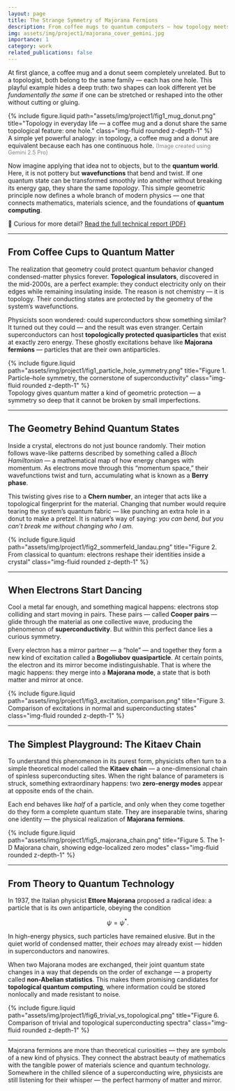 ```yaml
---
layout: page
title: The Strange Symmetry of Majorana Fermions
description: From coffee mugs to quantum computers — how topology meets superconductivity in the hunt for self-conjugate particles.
img: assets/img/project1/majorana_cover_gemini.jpg
importance: 1
category: work
related_publications: false
---
```


At first glance, a coffee mug and a donut seem completely unrelated. But to a topologist, both belong to the same family — each has one hole. This playful example hides a deep truth: two shapes can look different yet be *fundamentally the same* if one can be stretched or reshaped into the other without cutting or gluing.

<div class="row justify-content-sm-center">
  <div class="col-sm-8 mt-3 mt-md-0">
    {% include figure.liquid 
       path="assets/img/project1/fig1_mug_donut.png" 
       title="Topology in everyday life — a coffee mug and a donut share the same topological feature: one hole." 
       class="img-fluid rounded z-depth-1" %}
  </div>
</div>
<div class="caption">
A simple yet powerful analogy: in topology, a coffee mug and a donut are equivalent because each has one continuous hole.  
<span style="font-size: 0.9em; color: gray;">(Image created using Gemini 2.5 Pro)</span>
</div>


Now imagine applying that idea not to objects, but to the **quantum world**. Here, it is not pottery but **wavefunctions** that bend and twist. If one quantum state can be transformed smoothly into another without breaking its energy gap, they share the same *topology*.  This simple geometric principle now defines a whole branch of modern physics — one that connects mathematics, materials science, and the foundations of **quantum computing**.

📄 Curious for more detail? [Read the full technical report (PDF)](assets/pdf/topological_majorana_project.pdf)

---

## From Coffee Cups to Quantum Matter

The realization that geometry could protect quantum behavior changed condensed-matter physics forever. **Topological insulators**, discovered in the mid-2000s, are a perfect example: they conduct electricity only on their edges while remaining insulating inside. The reason is not chemistry — it is topology. Their conducting states are protected by the geometry of the system’s wavefunctions.

Physicists soon wondered: could superconductors show something similar? It turned out they could — and the result was even stranger. Certain superconductors can host **topologically protected quasiparticles** that exist at exactly zero energy. These ghostly excitations behave like **Majorana fermions** — particles that are their own antiparticles.

<div class="row justify-content-sm-center">
  <div class="col-sm-8 mt-3 mt-md-0">
    {% include figure.liquid path="assets/img/project1/fig1_particle_hole_symmetry.png" title="Figure 1. Particle–hole symmetry, the cornerstone of superconductivity" class="img-fluid rounded z-depth-1" %}
  </div>
</div>
<div class="caption">
Topology gives quantum matter a kind of geometric protection — a symmetry so deep that it cannot be broken by small imperfections.
</div>

---

## The Geometry Behind Quantum States

Inside a crystal, electrons do not just bounce randomly. Their motion follows wave-like patterns described by something called a *Bloch Hamiltonian* — a mathematical map of how energy changes with momentum. As electrons move through this “momentum space,” their wavefunctions twist and turn, accumulating what is known as a **Berry phase**.  

This twisting gives rise to a **Chern number**, an integer that acts like a topological fingerprint for the material. Changing that number would require tearing the system’s quantum fabric — like punching an extra hole in a donut to make a pretzel. It is nature’s way of saying: *you can bend, but you can’t break me without changing who I am.*

<div class="row justify-content-sm-center">
  <div class="col-sm-8 mt-3 mt-md-0">
    {% include figure.liquid path="assets/img/project1/fig2_sommerfeld_landau.png" title="Figure 2. From classical to quantum: electrons reshape their identities inside a crystal" class="img-fluid rounded z-depth-1" %}
  </div>
</div>

---

## When Electrons Start Dancing

Cool a metal far enough, and something magical happens: electrons stop colliding and start moving in pairs. These pairs — called **Cooper pairs** — glide through the material as one collective wave, producing the phenomenon of **superconductivity**. But within this perfect dance lies a curious symmetry. 

Every electron has a mirror partner — a “hole” — and together they form a new kind of excitation called a **Bogoliubov quasiparticle**. At certain points, the electron and its mirror become indistinguishable. That is where the magic happens: they merge into a **Majorana mode**, a state that is both matter and mirror at once.

<div class="row justify-content-sm-center">
  <div class="col-sm-8 mt-3 mt-md-0">
    {% include figure.liquid path="assets/img/project1/fig3_excitation_comparison.png" title="Figure 3. Comparison of excitations in normal and superconducting states" class="img-fluid rounded z-depth-1" %}
  </div>
</div>

---

## The Simplest Playground: The Kitaev Chain

To understand this phenomenon in its purest form, physicists often turn to a simple theoretical model called the **Kitaev chain** — a one-dimensional chain of spinless superconducting sites. When the right balance of parameters is struck, something extraordinary happens: two **zero-energy modes** appear at opposite ends of the chain.

Each end behaves like *half* of a particle, and only when they come together do they form a complete quantum state. They are inseparable twins, sharing one identity — the physical realization of **Majorana fermions**.

<div class="row justify-content-sm-center">
  <div class="col-sm-8 mt-3 mt-md-0">
    {% include figure.liquid path="assets/img/project1/fig5_majorana_chain.png" title="Figure 5. The 1-D Majorana chain, showing edge-localized zero modes" class="img-fluid rounded z-depth-1" %}
  </div>
</div>

---

## From Theory to Quantum Technology

In 1937, the Italian physicist **Ettore Majorana** proposed a radical idea: a particle that is its own antiparticle, obeying the condition

$$
\psi = \psi^*.
$$

In high-energy physics, such particles have remained elusive. But in the quiet world of condensed matter, their *echoes* may already exist — hidden in superconductors and nanowires.  

When two Majorana modes are exchanged, their joint quantum state changes in a way that depends on the order of exchange — a property called **non-Abelian statistics**. This makes them promising candidates for **topological quantum computing**, where information could be stored nonlocally and made resistant to noise.

<div class="row justify-content-sm-center">
  <div class="col-sm-8 mt-3 mt-md-0">
    {% include figure.liquid path="assets/img/project1/fig6_trivial_vs_topological.png" title="Figure 6. Comparison of trivial and topological superconducting spectra" class="img-fluid rounded z-depth-1" %}
  </div>
</div>

---

Majorana fermions are more than theoretical curiosities — they are symbols of a new kind of physics. They connect the abstract beauty of mathematics with the tangible power of materials science and quantum technology. Somewhere in the chilled silence of a superconducting wire, physicists are still listening for their whisper — the perfect harmony of matter and mirror.